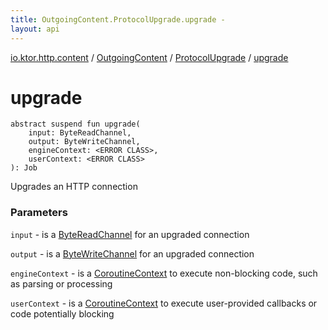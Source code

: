 ```yaml
---
title: OutgoingContent.ProtocolUpgrade.upgrade - 
layout: api
---
```


<div class='api-docs-breadcrumbs'><a href="../../index.html">io.ktor.http.content</a> / <a href="../index.html">OutgoingContent</a> / <a href="index.html">ProtocolUpgrade</a> / <a href="./upgrade.html">upgrade</a></div>

# upgrade

<div class="signature"><code><span class="keyword">abstract</span> <span class="keyword">suspend</span> <span class="keyword">fun </span><span class="identifier">upgrade</span><span class="symbol">(</span><br/>&nbsp;&nbsp;&nbsp;&nbsp;<span class="parameterName" id="io.ktor.http.content.OutgoingContent.ProtocolUpgrade$upgrade(kotlinx.coroutines.io.ByteReadChannel, kotlinx.coroutines.io.ByteWriteChannel, , )/input">input</span><span class="symbol">:</span>&nbsp;<span class="identifier">ByteReadChannel</span><span class="symbol">, </span><br/>&nbsp;&nbsp;&nbsp;&nbsp;<span class="parameterName" id="io.ktor.http.content.OutgoingContent.ProtocolUpgrade$upgrade(kotlinx.coroutines.io.ByteReadChannel, kotlinx.coroutines.io.ByteWriteChannel, , )/output">output</span><span class="symbol">:</span>&nbsp;<span class="identifier">ByteWriteChannel</span><span class="symbol">, </span><br/>&nbsp;&nbsp;&nbsp;&nbsp;<span class="parameterName" id="io.ktor.http.content.OutgoingContent.ProtocolUpgrade$upgrade(kotlinx.coroutines.io.ByteReadChannel, kotlinx.coroutines.io.ByteWriteChannel, , )/engineContext">engineContext</span><span class="symbol">:</span>&nbsp;<span class="identifier">&lt;ERROR CLASS&gt;</span><span class="symbol">, </span><br/>&nbsp;&nbsp;&nbsp;&nbsp;<span class="parameterName" id="io.ktor.http.content.OutgoingContent.ProtocolUpgrade$upgrade(kotlinx.coroutines.io.ByteReadChannel, kotlinx.coroutines.io.ByteWriteChannel, , )/userContext">userContext</span><span class="symbol">:</span>&nbsp;<span class="identifier">&lt;ERROR CLASS&gt;</span><br/><span class="symbol">)</span><span class="symbol">: </span><span class="identifier">Job</span></code></div>

Upgrades an HTTP connection

### Parameters

<code>input</code> - is a <a href="#">ByteReadChannel</a> for an upgraded connection

<code>output</code> - is a <a href="#">ByteWriteChannel</a> for an upgraded connection

<code>engineContext</code> - is a <a href="#">CoroutineContext</a> to execute non-blocking code, such as parsing or processing

<code>userContext</code> - is a <a href="#">CoroutineContext</a> to execute user-provided callbacks or code potentially blocking